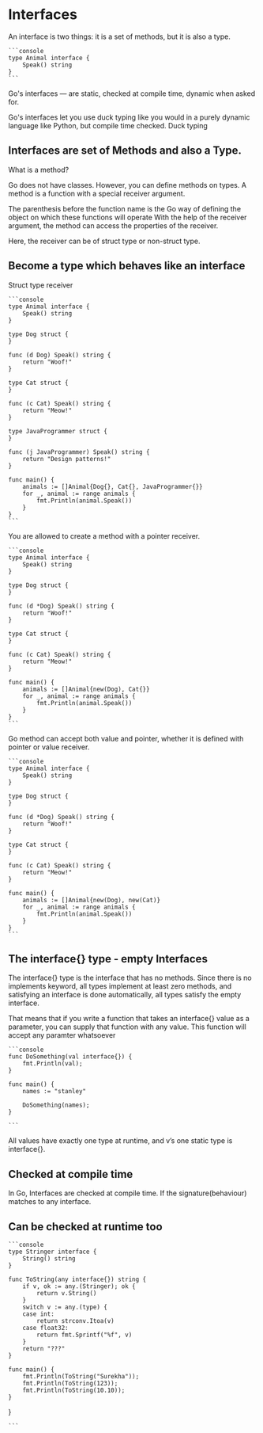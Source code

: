 # Interfaces

An interface is two things: it is a set of methods, but it is also a type. 

    ```console
    type Animal interface {
        Speak() string
    }
    ```

Go's interfaces — are static, checked at compile time, dynamic when asked for.

Go's interfaces let you use duck typing like you would in a purely dynamic language like Python, but compile time checked.
Duck typing 


## Interfaces are set of Methods and also a Type.
What is a method?

Go does not have classes. However, you can define methods on types.
A method is a function with a special receiver argument.

The parenthesis before the function name is the Go way of defining the object on which these functions will operate
With the help of the receiver argument, the method can access the properties of the receiver. 

Here, the receiver can be of struct type or non-struct type.

## Become a type which behaves like an interface
Struct type receiver

    ```console
    type Animal interface {
        Speak() string
    }

    type Dog struct {
    }

    func (d Dog) Speak() string {
        return "Woof!"
    }

    type Cat struct {
    }

    func (c Cat) Speak() string {
        return "Meow!"
    }

    type JavaProgrammer struct {
    }

    func (j JavaProgrammer) Speak() string {
        return "Design patterns!"
    }

    func main() {
        animals := []Animal{Dog{}, Cat{}, JavaProgrammer{}}
        for _, animal := range animals {
            fmt.Println(animal.Speak())
        }
    }
    ```

You are allowed to create a method with a pointer receiver.

    ```console
    type Animal interface {
        Speak() string
    }

    type Dog struct {
    }

    func (d *Dog) Speak() string {
        return "Woof!"
    }

    type Cat struct {
    }

    func (c Cat) Speak() string {
        return "Meow!"
    }

    func main() {
        animals := []Animal{new(Dog), Cat{}}
        for _, animal := range animals {
            fmt.Println(animal.Speak())
        }
    }
    ```


Go method can accept both value and pointer, whether it is defined with pointer or value receiver.

    ```console
    type Animal interface {
        Speak() string
    }

    type Dog struct {
    }

    func (d *Dog) Speak() string {
        return "Woof!"
    }

    type Cat struct {
    }

    func (c Cat) Speak() string {
        return "Meow!"
    }

    func main() {
        animals := []Animal{new(Dog), new(Cat)}
        for _, animal := range animals {
            fmt.Println(animal.Speak())
        }
    }
    ```

## The interface{} type - empty Interfaces

The interface{} type is the interface that has no methods. Since there is no implements keyword, all types implement at least zero methods, and satisfying an interface is done automatically, all types satisfy the empty interface.

That means that if you write a function that takes an interface{} value as a parameter, you can supply that function with any value.  This function will accept any paramter whatsoever

    ```console
    func DoSomething(val interface{}) {
        fmt.Println(val);
    }

    func main() {
        names := "stanley"

        DoSomething(names);
    }

    ```

All values have exactly one type at runtime, and v’s one static type is interface{}.

## Checked at compile time

In Go, Interfaces are checked at compile time. If the signature(behaviour) matches to any interface.

## Can be checked at runtime too

    ```console
    type Stringer interface {
        String() string
    }

    func ToString(any interface{}) string {
        if v, ok := any.(Stringer); ok {
            return v.String()
        }
        switch v := any.(type) {
        case int:
            return strconv.Itoa(v)
        case float32:
            return fmt.Sprintf("%f", v)
        }
        return "???"
    }

    func main() {
        fmt.Println(ToString("Surekha"));
        fmt.Println(ToString(123));
        fmt.Println(ToString(10.10));
    }
}


    ```

